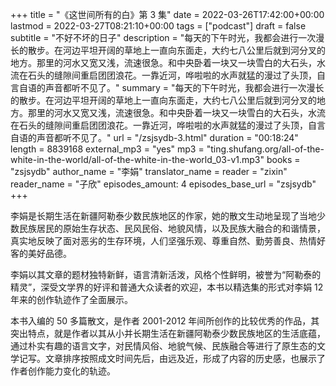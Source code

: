 +++
title = "《这世间所有的白》第 3 集"
date = 2022-03-26T17:42:00+00:00
lastmod = 2022-03-27T08:21:10+00:00
tags = ["podcast"]
draft = false
subtitle = "不好不坏的日子"
description = "每天的下午时光，我都会进行一次漫长的散步。在河边平坦开阔的草地上一直向东面走，大约七八公里后就到河分叉的地方。那里的河水又宽又浅，流速很急。和中央卧着一块又一块雪白的大石头，水流在石头的缝隙间重启团团浪花。一靠近河，哗啦啦的水声就猛的漫过了头顶，自言自语的声音都听不见了。"
summary = "每天的下午时光，我都会进行一次漫长的散步。在河边平坦开阔的草地上一直向东面走，大约七八公里后就到河分叉的地方。那里的河水又宽又浅，流速很急。和中央卧着一块又一块雪白的大石头，水流在石头的缝隙间重启团团浪花。一靠近河，哗啦啦的水声就猛的漫过了头顶，自言自语的声音都听不见了。"
url = "/zsjsydb-3.html"
duration = "00:18:24"
length = 8839168
external_mp3 = "yes"
mp3 = "ting.shufang.org/all-of-the-white-in-the-world/all-of-the-white-in-the-world_03-v1.mp3"
books = "zsjsydb"
author_name = "李娟"
translator_name =
reader = "zixin"
reader_name = "子欣"
episodes_amount: 4
episodes_base_url = "zsjsydb"
+++

李娟是长期生活在新疆阿勒泰少数民族地区的作家，她的散文生动地呈现了当地少数民族居民的原始生存状态、民风民俗、地貌风情，以及民族大融合的和谐情景，真实地反映了面对恶劣的生存环境，人们坚强乐观、尊重自然、勤劳善良、热情好客的美好品德。

李娟以其文章的题材独特新鲜，语言清新活泼，风格个性鲜明，被誉为“阿勒泰的精灵”，深受文学界的好评和普通大众读者的欢迎，本书以精选集的形式对李娟 12 年来的创作轨迹作了全面展示。

本书入编的 50 多篇散文，是作者 2001-2012 年间所创作的比较优秀的作品，其突出特点，就是作者以其从小并长期生活在新疆阿勒泰少数民族地区的生活底蕴，通过朴实有趣的语言文字，对民情风俗、地貌气候、民族融合等进行了原生态的文学记写。文章排序按照成文时间先后，由远及近，形成了内容的历史感，也展示了作者创作能力变化的轨迹。